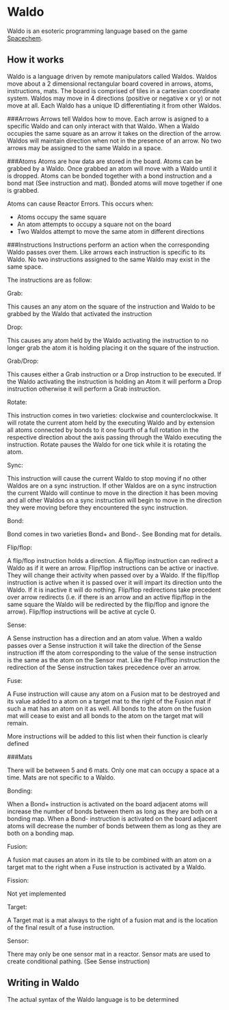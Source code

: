 # Waldo
Waldo is an esoteric programming language based on the game [Spacechem](http://www.zachtronics.com/spacechem/).

How it works
------------

Waldo is a language driven by remote manipulators called Waldos.  Waldos move about a 2 dimensional rectangular board covered in arrows, atoms, instructions, mats.  The board is comprised of tiles in a cartesian coordinate system.  Waldos may move in 4 directions (positive or negative x or y) or not move at all.  Each Waldo has a unique ID differentiating it from other Waldos. 

###Arrows
Arrows tell Waldos how to move.  Each arrow is asigned to a specific Waldo and can only interact with that Waldo.  When a Waldo occupies the same square as an arrow it takes on the direction of the arrow.  Waldos will maintain direction when not in the presence of an arrow.  No two arrows may be assigned to the same Waldo in a space.

###Atoms
Atoms are how data are stored in the board.  Atoms can be grabbed by a Waldo. Once grabbed an atom will move with a Waldo until it is dropped.  Atoms can be bonded together with a bond instruction and a bond mat (See instruction and mat).  Bonded atoms will move together if one is grabbed.


Atoms can cause  Reactor Errors.  This occurs when:

 * Atoms occupy the same square
 * An atom attempts to occupy a square not on the board
 * Two Waldos attempt to move the same atom in different directions

###Instructions
Instructions perform an action when the corresponding Waldo passes over them.  Like arrows each instruction is specific to its Waldo.   No two instructions assigned to the same Waldo may exist in the same space.


The instructions are as follow:


Grab:


This causes an any atom on the square of the instruction and Waldo to be grabbed by the Waldo that activated the instruction


Drop:


This causes any atom held by the Waldo activating the instruction to no longer grab the atom it is holding placing it on the square of the instruction.


Grab/Drop:


This causes either a Grab instruction or a Drop instruction to be executed.  If the Waldo activating the instruction is holding an Atom it will perform a Drop instruction otherwise it will perform a Grab instruction.


Rotate:


This instruction comes in two varieties: clockwise and counterclockwise.  It will rotate the current atom held by the executing Waldo and by extension all atoms connected by bonds to it one fourth of a full rotation in the respective direction about the axis passing through the Waldo executing the instruction.  Rotate pauses the Waldo for one tick while it is rotating the atom.


Sync:


This instruction will cause the current Waldo to stop moving if no other Waldos are on a sync instruction.  If other Waldos are on a sync instruction the current Waldo will continue to move in the direction it has been moving and all other Waldos on a sync instruction will begin to move in the direction they were moving before they encountered the sync instruction.


Bond:


Bond comes in two varieties Bond+ and Bond-.  See Bonding mat for details.


Flip/flop:


A flip/flop instruction holds a direction. A flip/flop instruction can redirect a Waldo as if it were an arrow.  Flip/flop instructions can be active or inactive.  They will change their activity when passed over by a Waldo.  If the flip/flop instruction is active when it is passed over it will impart its direction unto the Waldo. If it is inactive it will do nothing.  Flip/flop redirections take precedent over arrow redirects (i.e. if there is an arrow and an active flip/flop in the same square the Waldo will be redirected by the flip/flop and ignore the arrow).  Flip/flop instructions will be active at cycle 0.


Sense:


A Sense instruction has a direction and an atom value.  When a waldo passes over a Sense instruction it will take the direction of the Sense instruction iff the atom corresponding to the value of the sense instruction is the same as the atom on the Sensor mat.  Like the Flip/flop instruction the redirection of the Sense instruction takes precedence over an arrow.


Fuse:


A Fuse instruction will cause any atom on a Fusion mat to be destroyed and its value added to a atom on a target mat to the right of the Fusion mat if such a mat has an atom on it as well.  All bonds to the atom on the fusion mat will cease to exist and all bonds to the atom on the target mat will remain.


More instructions will be added to this list when their function is clearly defined

###Mats

There will be between 5 and 6 mats.  Only one mat can occupy a space at a time. Mats are not specific to a Waldo.


Bonding:


When a Bond+ instruction is activated on the board adjacent atoms will increase the number of bonds between them as long as they are both on a bonding map.
When a Bond- instruction is activated on the board adjacent atoms will decrease the number of bonds between them as long as they are both on a bonding map.


Fusion:


A fusion mat causes an atom in its tile to be combined with an atom on a target mat to the right when a Fuse instruction is activated by a Waldo.


Fission:


Not yet implemented


Target:


A Target mat is a mat always to the right of a fusion mat and is the location of the final result of a fuse instruction.


Sensor:


There may only be one sensor mat in a reactor.  Sensor mats are used to create conditional pathing.  (See Sense instruction)



Writing in Waldo
----------------

The actual syntax of the Waldo language is to be determined
